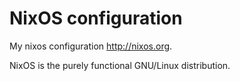 # NixOS configuration

My nixos configuration http://nixos.org.

NixOS is the purely functional GNU/Linux distribution.

